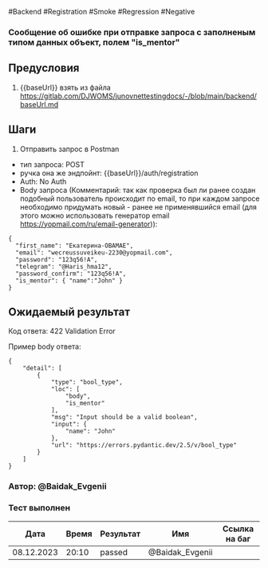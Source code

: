 #Backend #Registration #Smoke #Regression #Negative

### Сообщение об ошибке при отправке запроса с заполненым типом данных объект, полем "is_mentor"

## Предусловия

1. {{baseUrl}} взять из файла https://gitlab.com/DJWOMS/junovnettestingdocs/-/blob/main/backend/baseUrl.md

## Шаги

1. Отправить запрос в Postman
- тип запроса: POST
- ручка она же эндпойнт: {{baseUrl}}/auth/registration
- Auth: No Auth
- Body запроса (Комментарий: так как проверка был ли ранее создан подобный пользователь происходит по email, то при каждом запросе необходимо придумать новый - ранее не применявшийся email (для этого можно использовать генератор email https://yopmail.com/ru/email-generator)): 
```
{
  "first_name": "Екатерина-OBAMAЕ",
  "email": "wecreussuveikeu-2230@yopmail.com",
  "password": "123q56!A",
  "telegram": "@Haris_hma12",
  "password_confirm": "123q56!A",
  "is_mentor": { "name":"John" }
}
```

## Ожидаемый результат

Код ответа: 422 Validation Error

Пример body ответа:
```
{
    "detail": [
        {
            "type": "bool_type",
            "loc": [
                "body",
                "is_mentor"
            ],
            "msg": "Input should be a valid boolean",
            "input": {
                "name": "John"
            },
            "url": "https://errors.pydantic.dev/2.5/v/bool_type"
        }
    ]
}
```

### Автор: @Baidak_Evgenii

### Тест выполнен
|     Дата    | Время | Результат   |   Имя  | Cсылка на баг  |
|     ---     |  ---  |    ---      |   ---  |      ---       |
|  08.12.2023 | 20:10 |   passed    | @Baidak_Evgenii |       |
